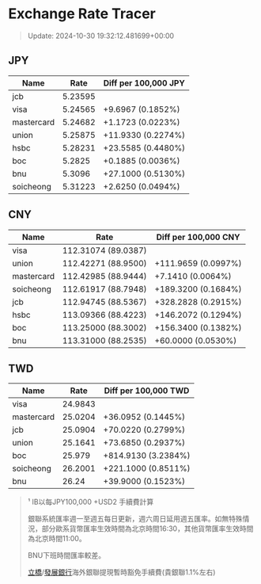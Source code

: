 # Exchange Rate Tracer

> Update: 2024-10-30 19:32:12.481699+00:00

## JPY

| Name       |    Rate | Diff per 100,000 JPY   |
|------------|---------|------------------------|
| jcb        | 5.23595 |                        |
| visa       | 5.24565 | +9.6967 (0.1852%)      |
| mastercard | 5.24682 | +1.1723 (0.0223%)      |
| union      | 5.25875 | +11.9330 (0.2274%)     |
| hsbc       | 5.28231 | +23.5585 (0.4480%)     |
| boc        | 5.2825  | +0.1885 (0.0036%)      |
| bnu        | 5.3096  | +27.1000 (0.5130%)     |
| soicheong  | 5.31223 | +2.6250 (0.0494%)      |

## CNY

| Name       | Rate                | Diff per 100,000 CNY   |
|------------|---------------------|------------------------|
| visa       | 112.31074	(89.0387) |                        |
| union      | 112.42271	(88.9500) | +111.9659 (0.0997%)    |
| mastercard | 112.42985	(88.9444) | +7.1410 (0.0064%)      |
| soicheong  | 112.61917	(88.7948) | +189.3200 (0.1684%)    |
| jcb        | 112.94745	(88.5367) | +328.2828 (0.2915%)    |
| hsbc       | 113.09366	(88.4223) | +146.2072 (0.1294%)    |
| boc        | 113.25000	(88.3002) | +156.3400 (0.1382%)    |
| bnu        | 113.31000	(88.2535) | +60.0000 (0.0530%)     |

## TWD

| Name       |    Rate | Diff per 100,000 TWD   |
|------------|---------|------------------------|
| visa       | 24.9843 |                        |
| mastercard | 25.0204 | +36.0952 (0.1445%)     |
| jcb        | 25.0904 | +70.0220 (0.2799%)     |
| union      | 25.1641 | +73.6850 (0.2937%)     |
| boc        | 25.979  | +814.9130 (3.2384%)    |
| soicheong  | 26.2001 | +221.1000 (0.8511%)    |
| bnu        | 26.24   | +39.9000 (0.1523%)     |


> ¹ IB以每JPY100,000 +USD2 手續費計算
>
> 銀聯系統匯率週一至週五每日更新，週六周日延用週五匯率。如無特殊情況，部分歐系貨幣匯率生效時間為北京時間16:30，其他貨幣匯率生效時間為北京時間11:00。
>
> BNU下班時間匯率較差。
>
> [立橋](https://www.wlbank.com.mo/uploads/ueditor/file/20181211/1544536513900230.pdf)/[發展銀行](https://www.mdb.com.mo/Service_Charges_20230728.pdf)海外銀聯提現暫時豁免手續費(貴銀聯1.1%左右)

